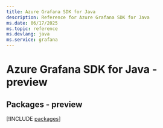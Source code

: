 ```yaml
---
title: Azure Grafana SDK for Java
description: Reference for Azure Grafana SDK for Java
ms.date: 06/17/2025
ms.topic: reference
ms.devlang: java
ms.service: grafana
---
```

# Azure Grafana SDK for Java - preview
## Packages - preview
[!INCLUDE [packages](grafana-index.md)]